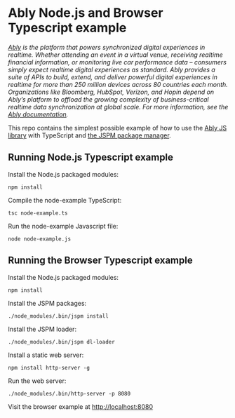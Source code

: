 # Ably Node.js and Browser Typescript example

_[Ably](https://ably.com) is the platform that powers synchronized digital experiences in realtime. Whether attending an event in a virtual venue, receiving realtime financial information, or monitoring live car performance data – consumers simply expect realtime digital experiences as standard. Ably provides a suite of APIs to build, extend, and deliver powerful digital experiences in realtime for more than 250 million devices across 80 countries each month. Organizations like Bloomberg, HubSpot, Verizon, and Hopin depend on Ably’s platform to offload the growing complexity of business-critical realtime data synchronization at global scale. For more information, see the [Ably documentation](https://ably.com/documentation)._

This repo contains the simplest possible example of how to use the [Ably JS library](https://github.com/ably/ably-js) with TypeScript and [the JSPM package manager](http://jspm.io/).

## Running Node.js Typescript example

Install the Node.js packaged modules:
```
npm install
```

Compile the node-example TypeScript:
```
tsc node-example.ts
```

Run the node-example Javascript file:
```
node node-example.js
```

## Running the Browser Typescript example

Install the Node.js packaged modules:
```
npm install
```

Install the JSPM packages:
```
./node_modules/.bin/jspm install
```

Install the JSPM loader:
```
./node_modules/.bin/jspm dl-loader
```

Install a static web server:
```
npm install http-server -g
```

Run the web server:
```
./node_modules/.bin/http-server -p 8080
```

Visit the browser example at [http://localhost:8080](http://localhost:8080)
